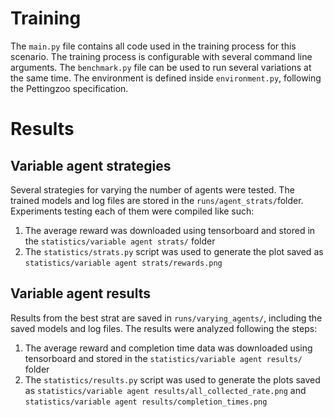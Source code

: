 # Training
The `main.py` file contains all code used in the training process for this scenario. The training process is configurable with several command line arguments. The `benchmark.py` file can be used to run several variations at the same time. The environment is defined inside `environment.py`, following the Pettingzoo specification.

# Results

## Variable agent strategies

Several strategies for varying the number of agents were tested. The trained 
models and log files are stored in the `runs/agent_strats/`folder. 
Experiments testing each of them were compiled like such:

1. The average reward was downloaded using tensorboard and stored in the 
`statistics/variable agent strats/` folder
2. The `statistics/strats.py` script was used to generate the plot saved as
`statistics/variable agent strats/rewards.png`

## Variable agent results

Results from the best strat are saved in `runs/varying_agents/`, including the
saved models and log files. The results were analyzed following the steps:

1. The average reward and completion time data was downloaded using tensorboard
and stored in the `statistics/variable agent results/` folder
2. The `statistics/results.py` script was used to generate the
plots saved as `statistics/variable agent results/all_collected_rate.png` and
`statistics/variable agent results/completion_times.png`